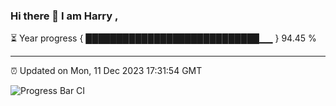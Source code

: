 ### Hi there 👋 I am Harry , 

⏳ Year progress { ████████████████████████████▁▁ } 94.45 %

---

⏰ Updated on Mon, 11 Dec 2023 17:31:54 GMT

![Progress Bar CI](https://github.com/duykhang68/duykhang68/workflows/Progress%20Bar%20CI/badge.svg)
